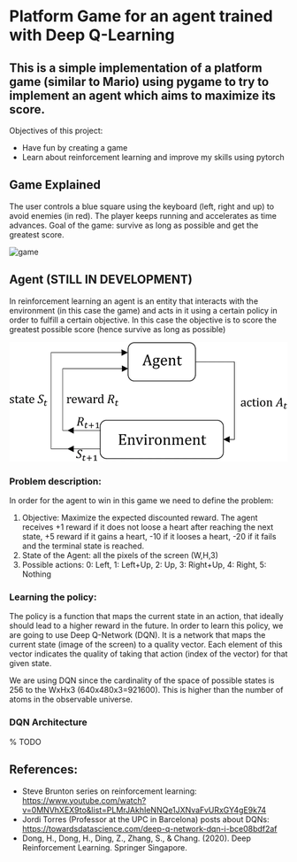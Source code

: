 # Platform Game for an agent trained with Deep Q-Learning
## This is a simple implementation of a platform game (similar to Mario) using pygame to try to implement an agent which aims to maximize its score.

Objectives of this project:
- Have fun by creating a game
- Learn about reinforcement learning and improve my skills using pytorch

## Game Explained
The user controls a blue square using the keyboard (left, right and up) to avoid enemies (in red). The player keeps running and accelerates as time advances.
Goal of the game: survive as long as possible and get the greatest score.

![game](https://user-images.githubusercontent.com/42489409/161382832-4a2da26d-2532-459f-9116-5c2deb7fe67a.gif)

## Agent (STILL IN DEVELOPMENT)
In reinforcement learning an agent is an entity that interacts with the environment (in this case the game) and acts in it using a certain policy in order to fulfill a certain objective.
In this case the objective is to score the greatest possible score (hence survive as long as possible)

![Agent Environment Picture](media/agent_env.webp?raw=true "Agent Environment RL Book")

### Problem description:

In order for the agent to win in this game we need to define the problem:
1. Objective: Maximize the expected discounted reward. The agent receives +1 reward if it does not loose a heart after reaching the next state, +5 reward if it gains a heart, -10 if it looses a heart, -20 if it fails and the terminal state is reached.
2. State of the Agent: all the pixels of the screen (W,H,3)
3. Possible actions: 0: Left, 1: Left+Up, 2: Up, 3: Right+Up, 4: Right, 5: Nothing

### Learning the policy:
The policy is a function that maps the current state in an action, that ideally should lead to a higher reward in the future.
In order to learn this policy, we are going to use Deep Q-Network (DQN). It is a network that maps the current state (image of the screen) to a quality vector. Each element of this vector indicates the quality of taking that action (index of the vector) for that given state.

We are using DQN since the cardinality of the space of possible states is 256 to the WxHx3 (640x480x3=921600). This is higher than the number of atoms in the observable universe.

### DQN Architecture
% TODO

## References:
- Steve Brunton series on reinforcement learning: https://www.youtube.com/watch?v=0MNVhXEX9to&list=PLMrJAkhIeNNQe1JXNvaFvURxGY4gE9k74
- Jordi Torres (Professor at the UPC in Barcelona) posts about DQNs: https://towardsdatascience.com/deep-q-network-dqn-i-bce08bdf2af
- Dong, H., Dong, H., Ding, Z., Zhang, S., & Chang. (2020). Deep Reinforcement Learning. Springer Singapore.

